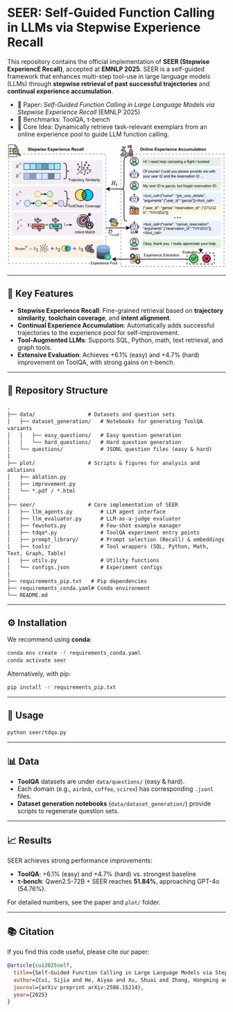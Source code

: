# SEER: Self-Guided Function Calling in LLMs via Stepwise Experience Recall

This repository contains the official implementation of **SEER (Stepwise ExperiencE Recall)**, accepted at **EMNLP 2025**.
SEER is a self-guided framework that enhances multi-step tool-use in large language models (LLMs) through **stepwise retrieval of past successful trajectories** and **continual experience accumulation**.

* 📄 Paper: *Self-Guided Function Calling in Large Language Models via Stepwise Experience Recall* (EMNLP 2025)
* 🎯 Benchmarks: ToolQA, τ-bench
* 🧩 Core Idea: Dynamically retrieve task-relevant exemplars from an online experience pool to guide LLM function calling.

<p align="center">
  <img src="assets/seer_overview.png" alt="SEER Framework Overview"/>
</p>

---

## 🔑 Key Features

* **Stepwise Experience Recall**: Fine-grained retrieval based on **trajectory similarity**, **toolchain coverage**, and **intent alignment**.
* **Continual Experience Accumulation**: Automatically adds successful trajectories to the experience pool for self-improvement.
* **Tool-Augmented LLMs**: Supports SQL, Python, math, text retrieval, and graph tools.
* **Extensive Evaluation**: Achieves +6.1% (easy) and +4.7% (hard) improvement on ToolQA, with strong gains on τ-bench.

---

## 📂 Repository Structure

```
.
├── data/                 # Datasets and question sets
│   ├── dataset_generation/   # Notebooks for generating ToolQA variants
│   │   ├── easy_questions/   # Easy question generation
│   │   └── hard_questions/   # Hard question generation
│   └── questions/            # JSONL question files (easy & hard)
│
├── plot/                 # Scripts & figures for analysis and ablations
│   ├── ablation.py
│   ├── improvement.py
│   └── *.pdf / *.html
│
├── seer/                 # Core implementation of SEER
│   ├── llm_agents.py         # LLM agent interface
│   ├── llm_evaluator.py      # LLM-as-a-judge evaluator
│   ├── fewshots.py           # Few-shot example manager
│   ├── tdqa*.py              # ToolQA experiment entry points
│   ├── prompt_library/       # Prompt selection (Recall) & embeddings
│   ├── tools/                # Tool wrappers (SQL, Python, Math, Text, Graph, Table)
│   ├── utils.py              # Utility functions
│   └── configs.json          # Experiment configs
│
├── requirements_pip.txt   # Pip dependencies
├── requirements_conda.yaml# Conda environment
└── README.md
```

---

## ⚙️ Installation

We recommend using **conda**:

```bash
conda env create -f requirements_conda.yaml
conda activate seer
```

Alternatively, with pip:

```bash
pip install -r requirements_pip.txt
```

---

## 🚀 Usage

```bash
python seer/tdqa.py
```

---

## 📊 Data

* **ToolQA** datasets are under `data/questions/` (easy & hard).
* Each domain (e.g., `airbnb`, `coffee`, `scirex`) has corresponding `.jsonl` files.
* **Dataset generation notebooks** (`data/dataset_generation/`) provide scripts to regenerate question sets.

---

## 📈 Results

SEER achieves strong performance improvements:

* **ToolQA**: +6.1% (easy) and +4.7% (hard) vs. strongest baseline
* **τ-bench**: Qwen2.5-72B + SEER reaches **51.84%**, approaching GPT-4o (54.76%).

For detailed numbers, see the paper and `plot/` folder.

---

## 📚 Citation

If you find this code useful, please cite our paper:

```bibtex
@article{cui2025self,
  title={Self-Guided Function Calling in Large Language Models via Stepwise Experience Recall},
  author={Cui, Sijia and He, Aiyao and Xu, Shuai and Zhang, Hongming and Wang, Yanna and Zhang, Qingyang and Wang, Yajing and Xu, Bo},
  journal={arXiv preprint arXiv:2508.15214},
  year={2025}
}
```
